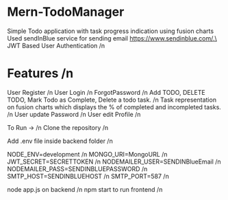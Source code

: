 # Mern-TodoManager 

Simple Todo application with task progress indication using fusion charts\
Used sendInBlue service for sending email https://www.sendinblue.com/.\
JWT Based User Authentication /n

# Features /n
User Register /n
User Login /n
ForgotPassword /n
Add TODO, DELETE TODO, Mark Todo as Complete, Delete a todo task. /n
Task representation on fusion charts which displays the % of completed and incompleted tasks. /n
User update Password /n
User edit Profile /n


To Run -> /n
Clone the repository /n

Add .env file inside backend folder /n

NODE_ENV=development /n
MONGO_URI=MongoURL /n
JWT_SECRET=SECRETTOKEN /n
NODEMAILER_USER=SENDINBlueEmail /n
NODEMAILER_PASS=SENDINBLUEPASSWORD /n
SMTP_HOST=SENDINBLUEHOST /n
SMTP_PORT=587 /n

node app.js on backend /n
npm start to run frontend /n



